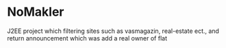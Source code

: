 NoMakler
========

J2EE project which filtering sites such as vasmagazin, real-estate ect., and return announcement which was add a real owner of flat